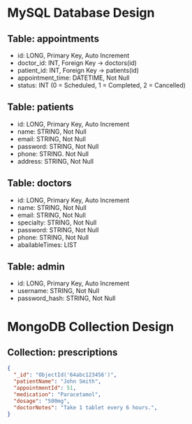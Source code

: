 # MySQL Database Design

## Table: appointments
- id: LONG, Primary Key, Auto Increment
- doctor_id: INT, Foreign Key → doctors(id)
- patient_id: INT, Foreign Key → patients(id)
- appointment_time: DATETIME, Not Null
- status: INT (0 = Scheduled, 1 = Completed, 2 = Cancelled)

## Table: patients
- id: LONG, Primary Key, Auto Increment
- name: STRING, Not Null
- email: STRING, Not Null
- password: STRING, Not Null
- phone: STRING. Not Null
- address: STRING, Not Null

## Table: doctors
- id: LONG, Primary Key, Auto Increment
- name: STRING, Not Null
- email: STRING, Not Null
- specialty: STRING, Not Null
- password: STRING, Not Null
- phone: STRING, Not Null
- abailableTimes: LIST<STRING>

## Table: admin
- id: LONG, Primary Key, Auto Increment
- username: STRING, Not Null
- password_hash: STRING, Not Null

# MongoDB Collection Design

## Collection: prescriptions

```json
{
  "_id": "ObjectId('64abc123456')",
  "patientName": "John Smith",
  "appointmentId": 51,
  "medication": "Paracetamol",
  "dosage": "500mg",
  "doctorNotes": "Take 1 tablet every 6 hours.",
}
```
